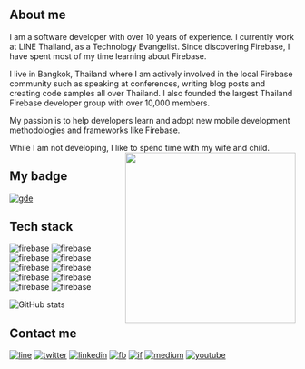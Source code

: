 <!--
### Hi there 👋
**jirawatee/jirawatee** is a ✨ _special_ ✨ repository because its `README.md` (this file) appears on your GitHub profile.

Here are some ideas to get you started:

- 🔭 I’m currently working on ...
- 🌱 I’m currently learning ...
- 👯 I’m looking to collaborate on ...
- 🤔 I’m looking for help with ...
- 💬 Ask me about ...
- 📫 How to reach me: ...
- 😄 Pronouns: ...
- ⚡ Fun fact: ...
-->

## About me
I am a software developer with over 10 years of experience. I currently work at LINE Thailand, as a Technology Evangelist. Since discovering Firebase, I have spent most of my time learning about Firebase.

I live in Bangkok, Thailand where I am actively involved in the local Firebase community such as speaking at conferences, writing blog posts and creating code samples all over Thailand. I also founded the largest Thailand Firebase developer group with over 10,000 members.

My passion is to help developers learn and adopt new mobile development methodologies and frameworks like Firebase.

While I am not developing, I like to spend time with my wife and child.
<img src="https://raw.githubusercontent.com/samtstern/samtstern/master/SparkyWFH-01.png" align="right" width="300px"></img>

## My badge
[![gde](https://img.shields.io/badge/-Developers%20Experts-DB4437?style=for-the-badge&logo=google&logoColor=white)][gde]

## Tech stack
![firebase](https://img.shields.io/badge/firebase-ffca28?style=for-the-badge&logo=firebase&logoColor=white)
![firebase](https://img.shields.io/badge/Google_Cloud-4285F4?style=for-the-badge&logo=google-cloud&logoColor=white)
![firebase](https://img.shields.io/badge/Node.js-43853D?style=for-the-badge&logo=node.js&logoColor=white)
![firebase](https://img.shields.io/badge/Java-ED8B00?style=for-the-badge&logo=java&logoColor=white)
![firebase](https://img.shields.io/badge/JavaScript-F7DF1E?style=for-the-badge&logo=javascript&logoColor=black)
![firebase](https://img.shields.io/badge/HTML-239120?style=for-the-badge&logo=html5&logoColor=white)
![firebase](https://img.shields.io/badge/CSS3-1572B6?style=for-the-badge&logo=css3&logoColor=white)
![firebase](https://img.shields.io/badge/PHP-777BB4?style=for-the-badge&logo=php&logoColor=white)
![firebase](https://img.shields.io/badge/MySQL-00000F?style=for-the-badge&logo=mysql&logoColor=white)
![firebase](https://img.shields.io/badge/Git-F05032?style=for-the-badge&logo=git&logoColor=white)

![GitHub stats](https://github-readme-stats.vercel.app/api?username=jirawatee&show_icons=true&theme=slateorange&hide=issues,contribs)

## Contact me
[![line](https://img.shields.io/badge/Line-00C300?style=flat&logo=line&logoColor=white)][line]
[![twitter](https://img.shields.io/badge/Twitter-1DA1F2?style=flat&logo=twitter&logoColor=white)][twitter]
[![linkedin](https://img.shields.io/badge/LinkedIn-0077B5?style=flat&logo=linkedin&logoColor=white)][linkedin]
[![fb](https://img.shields.io/badge/Facebook-1877F2?style=flat&logo=facebook&logoColor=white)][fb]
[![if](https://img.shields.io/badge/Instagram-E4405F?style=flat&logo=instagram&logoColor=white)][ig]
[![medium](https://img.shields.io/badge/Medium-12100E?style=flat&logo=medium&logoColor=white)][medium]
[![youtube](https://img.shields.io/badge/YouTube-FF0000?style=flat&logo=youtube&logoColor=white)][youtube]

[gde]: https://developers.google.cn/community/experts/directory/profile/profile-jirawat_karanwittayakarn
[line]: https://line.me/ti/p/~jirawatee
[twitter]: https://twitter.com/jirawatee
[linkedin]: https://linkedin.com/in/jirawatee
[fb]: https://fb.com/jirawatee
[ig]: https://instagram.com/jirawatee
[medium]: https://medium.com/@jirawatee
[youtube]: https://youtube.com/user/jirawatee
